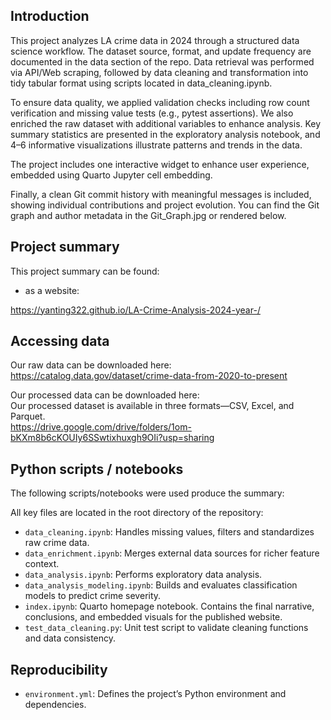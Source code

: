 ## Introduction
This project analyzes LA crime data in 2024 through a structured data science workflow. The dataset source, format, and update frequency are documented in the data section of the repo. Data retrieval was performed via API/Web scraping, followed by data cleaning and transformation into tidy tabular format using scripts located in data_cleaning.ipynb.

To ensure data quality, we applied validation checks including row count verification and missing value tests (e.g., pytest assertions). We also enriched the raw dataset with additional variables to enhance analysis. Key summary statistics are presented in the exploratory analysis notebook, and 4–6 informative visualizations illustrate patterns and trends in the data.

The project includes one interactive widget to enhance user experience, embedded using Quarto Jupyter cell embedding.

Finally, a clean Git commit history with meaningful messages is included, showing individual contributions and project evolution. You can find the Git graph and author metadata in the Git_Graph.jpg or rendered below.

## Project summary

This project summary can be found:

- as a website:

https://yanting322.github.io/LA-Crime-Analysis-2024-year-/

## Accessing data

Our raw data can be downloaded here:  
https://catalog.data.gov/dataset/crime-data-from-2020-to-present

Our processed data can be downloaded here:  
Our processed dataset is available in three formats—CSV, Excel, and Parquet.  
https://drive.google.com/drive/folders/1om-bKXm8b6cKOUIy6SSwtixhuxgh9OIi?usp=sharing

## Python scripts / notebooks

The following scripts/notebooks were used produce the summary: 

All key files are located in the root directory of the repository:
- `data_cleaning.ipynb`: Handles missing values, filters and standardizes raw crime data.
- `data_enrichment.ipynb`: Merges external data sources for richer feature context.
- `data_analysis.ipynb`: Performs exploratory data analysis.
- `data_analysis_modeling.ipynb`: Builds and evaluates classification models to predict crime severity.
- `index.ipynb`: Quarto homepage notebook. Contains the final narrative, conclusions, and embedded visuals for the published website.
- `test_data_cleaning.py`: Unit test script to validate cleaning functions and data consistency.

## Reproducibility

- `environment.yml`: Defines the project’s Python environment and dependencies.


